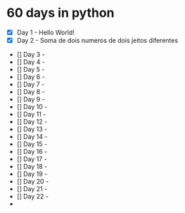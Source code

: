 # 60 days in python

- [x] Day 1 - Hello World!
- [x] Day 2 - Soma de dois numeros de dois jeitos diferentes
- [] Day 3 -
- [] Day 4 -
- [] Day 5 -
- [] Day 6 -
- [] Day 7 -
- [] Day 8 -
- [] Day 9 -
- [] Day 10 -
- [] Day 11 -
- [] Day 12 -
- [] Day 13 -
- [] Day 14 -
- [] Day 15 - 
- [] Day 16 - 
- [] Day 17 -
- [] Day 18 - 
- [] Day 19 -
- [] Day 20 -
- [] Day 21 -
- [] Day 22 -
- 
